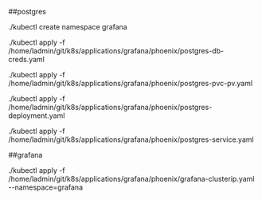 ##postgres

./kubectl create namespace grafana

./kubectl apply -f /home/ladmin/git/k8s/applications/grafana/phoenix/postgres-db-creds.yaml

./kubectl apply -f /home/ladmin/git/k8s/applications/grafana/phoenix/postgres-pvc-pv.yaml

./kubectl apply -f /home/ladmin/git/k8s/applications/grafana/phoenix/postgres-deployment.yaml

./kubectl apply -f /home/ladmin/git/k8s/applications/grafana/phoenix/postgres-service.yaml

##grafana

./kubectl apply -f /home/ladmin/git/k8s/applications/grafana/phoenix/grafana-clusterip.yaml --namespace=grafana